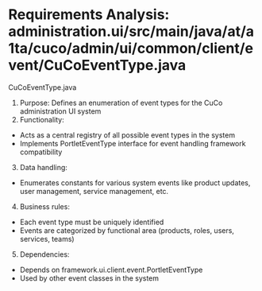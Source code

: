 # Requirements Analysis: administration.ui/src/main/java/at/a1ta/cuco/admin/ui/common/client/event/CuCoEventType.java

CuCoEventType.java
1. Purpose: Defines an enumeration of event types for the CuCo administration UI system
2. Functionality: 
- Acts as a central registry of all possible event types in the system
- Implements PortletEventType interface for event handling framework compatibility
3. Data handling:
- Enumerates constants for various system events like product updates, user management, service management, etc.
4. Business rules:
- Each event type must be uniquely identified
- Events are categorized by functional area (products, roles, users, services, teams)
5. Dependencies:
- Depends on framework.ui.client.event.PortletEventType
- Used by other event classes in the system